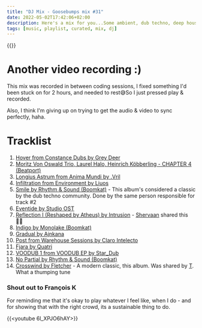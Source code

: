 ```yaml
---
title: "DJ Mix - Goosebumps mix #31"
date: 2022-05-02T17:42:06+02:00
description: Here's a mix for you...Some ambient, dub techno, deep house
tags: [music, playlist, curated, mix, dj]
---
```


{{<youtube vh8jr-OsRIU>}}

# Another video recording :)
This mix was recorded in between coding sessions, I fixed something I'd been stuck on for 2 hours, and needed to rest😅So I just pressed play & recorded.

Also, I think I'm giving up on trying to get the audio & video to sync perfectly, haha.

# Tracklist
1. [Hover from Constance Dubs by Grey Deer](https://recycledplastics.bandcamp.com/track/hover)
2. [Moritz Von Oswald Trio, Laurel Halo, Heinrich Köbberling - CHAPTER 4 (Beatport)](https://www.beatport.com/track/chapter-4/15590315)
3. [Longius Astrum from Anima Mundi by .Vril](https://vrilofficial.bandcamp.com/track/longius-astrum)
4. [Infiltration from Environment by Liuos](https://coldtearrecords.bandcamp.com/track/infiltration)
5. [Smile by Rhythm & Sound (Boomkat)](https://boomkat.com/products/compilation-f8715df4-ab99-4fb3-ab3d-b33c8903b4c0) - This album's considered a classic by the dub techno community. Done by the same person responsible for track #2
6. [Eventide by Studio OST](https://lustwerkmusic.bandcamp.com/album/eventide-ascension)
7. [Reflection I (Reshaped by Atheus) by Intrusion](https://boomkat.com/products/reflection-i-remixes-f5524329-a44f-4c3c-8066-c7c47eae23a8) - [Shervaan](https://www.youtube.com/channel/UCv4WM9z3RMeLPhy7KiFlgDA) shared this 💪🏾
8. [Indigo by Monolake (Boomkat)](https://boomkat.com/products/cinemascope-6dc3f724-b175-4643-ba8e-bd9fcb712451)
9. [Gradual by Ajnkana](https://ajnkana.bandcamp.com/track/gradual)
10. [Post from Warehouse Sessions by Claro Intelecto](https://clarointelecto.bandcamp.com/track/post)
11. [Fjara by Quatri](https://niewiederschlafen.bandcamp.com/track/fjara-original-mix)
12. [VOODUB 1 from VOODUB EP by Star_Dub](https://mattstar.bandcamp.com/track/voodub-1-2)
13. [No Partial by Rhythm & Sound (Boomkat)](https://boomkat.com/products/compilation-f8715df4-ab99-4fb3-ab3d-b33c8903b4c0)
14. [Crosswind by Fletcher](https://steveosullivan-mosaicrecords.bandcamp.com/album/mechanical-garden-mosaic-dtl01) - A modern classic, this album. Was shared by [T](https://www.youtube.com/c/DubMonitor). What a thumping tune

### Shout out to François K
For reminding me that it's okay to play whatever I feel like, when I do - and for showing that with the right crowd, its a sustainable thing to do.

{{<youtube 6l_XPJO6hAY>}}